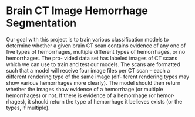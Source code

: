 # Brain CT Image Hemorrhage Segmentation

Our goal with this project is to train various classification
models to determine whether a given brain CT scan contains
evidence of any one of five types of hemorrhages, multiple
different types of hemorrhages, or no hemorrhages. The pro-
vided data set has labeled images of CT scans which we can
use to train and test our models. The scans are formatted
such that a model will receive four image files per CT scan
– each a different rendering type of the same image (dif-
ferent rendering types may show various hemorrhages more
clearly). The model should then return whether the images
show evidence of a hemorrhage (or multiple hemorrhages)
or not. If there is evidence of a hemorrhage (or hemor-
rhages), it should return the type of hemorrhage it believes
exists (or the types, if multiple).
